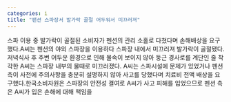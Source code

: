 ```yaml
---
categories: i
title: "팬션 스파장서 발가락 골절 어두워서 미끄러져"
---
```

스파 이용 중 발가락이 골절된 소비자가 펜션의 관리 소홀로 다쳤다며 손해배상을 요구했다.A씨는 펜션의 야외 스파장을 이용하다 스파장 내에서 미끄러져 발가락이 골절됐다.저녁식사 후 주변 어두운 환경으로 인해 물속이 보이지 않아 둥근 경사로를 계단인 줄 착각한 A씨는 스파장 내부의 물때로 미끄러졌다. A씨는 스파시설에 문제가 있었거나 펜션 측이 사전에 주의사항을 충분히 설명하지 않아 사고를 당했다며 치료비 전액 배상을 요구했다.한국소비자원은 스파장의 안전성 결여로 A씨가 사고 피해를 입었으므로 펜션 측은 A씨가 입은 손해에 대해 책임을
